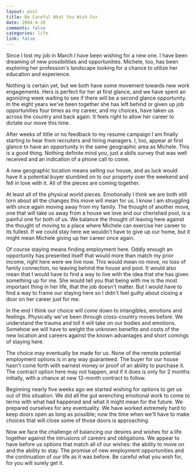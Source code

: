 ```yaml
--- 
layout: post
title: Be Careful What You Wish For
date: 2004-4-20
comments: false
categories: life
link: false
---
```

Since I lost my job in March I have been wishing for a new one. I have been dreaming of new possibilities and opportunities. Michele, too, has been exploring her profession's landscape looking for a chance to utilize her education and experience.

Nothing is certain yet, but we both have some movement towards new work engagements. Hers is perfect for her at first glance, and we have spent an agonizing week waiting to see if there will be a second glance opportunity. In the eight years we've been together she has left behind or given up job opportunities four times as my career, and my choices, have taken us across the country and back again. It feels right to allow her career to dictate our move this time.

After weeks of little or no feedback to my resume campaign I am finally starting to hear from recruiters and hiring managers. I, too, appear at first glance to have an opportunity in the same geographic area as Michele. This is a good thing. Nothing definite mind you, just a skills survey that was well received and an indication of a phone call to come.

A new geographic location means selling our house, and as luck would have it a potential buyer stumbled on to our property over the weekend and fell in love with it. All of the pieces are coming together.

At least all of the physical world pieces. Emotionally I think we are both still torn about all the changes this move will mean for us. I know I am struggling with once again moving away from my family. The thought of another move, one that will take us away from a house we love and our cherished pool, is a painful one for both of us. We balance the thought of leaving here against the thought of moving to a place where Michele can exercise her career to its fullest. If we could stay here we wouldn't have to give up our home, but it might mean Michele giving up her career once again.

Of course staying means finding employment here. Oddly enough an opportunity has presented itself that would more than match my prior income, right here were we live now. This would mean no move, no loss of family connection, no leaving behind the house and pool. It would also mean that I would have to find a way to live with the idea that she has given something up for me. She would tell you that being with me is the most important thing in her life, that the job doesn't matter. But I would have to find a way to frame our staying here so I didn't feel guilty about closing a door on her career just for me.

In the end I think our choice will come down to intangibles, emotions and feelings. Physically we've been through cross-country moves before. We understand the trauma and toll it will take on our bodies and emotions. Somehow we will have to weight the unknown benefits and costs of the new location and careers against the known advantages and short comings of staying here.

The choice may eventually be made for us. None of the remote potential employment options is in any way guaranteed. The buyer for our house hasn't come forth with earnest money or proof of an ability to purchase it. The contract option here may not happen, and if it does is only for 2 months initially, with a chance at new 12-month contract to follow.

Beginning nearly five weeks ago we started wishing for options to get us out of this situation. We did all the gut wrenching emotional work to come to terms with what had happened and what it might mean for the future. We prepared ourselves for any eventuality. We have worked extremely hard to keep doors open as long as possible; now the time when we'll have to make choices that will close some of those doors is approaching.

Now we face the challenge of balancing our desires and wishes for a life together against the intrusions of careers and obligations. We appear to have before us options that match all of our wishes: the ability to move on and the ability to stay. The promise of new employment opportunities and the continuation of our life as it was before. Be careful what you wish for, for you will surely get it.
